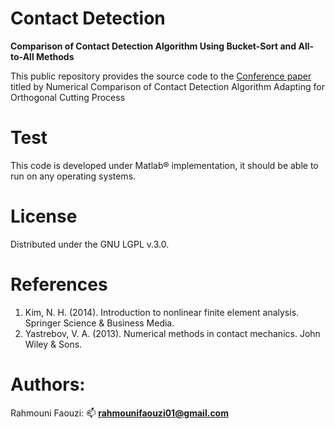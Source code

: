 # Contact Detection
**Comparison of Contact Detection Algorithm Using Bucket-Sort and All-to-All Methods**

This public repository provides the source code to the [Conference paper](https://www.researchgate.net/publication/365842506_Numerical_Comparison_of_Contact_Detection_Algorithm_Adapting_for_Orthogonal_Cutting_Process) titled by Numerical Comparison of Contact Detection Algorithm Adapting for Orthogonal Cutting Process


# Test
This code is developed under Matlab® implementation, it should be able to run on any operating systems.

# License
Distributed under the GNU LGPL v.3.0.


# References
1. Kim, N. H. (2014). Introduction to nonlinear finite element analysis. Springer Science & Business Media.
2. Yastrebov, V. A. (2013). Numerical methods in contact mechanics. John Wiley & Sons.

# Authors:
Rahmouni Faouzi: 📫 **rahmounifaouzi01@gmail.com**
